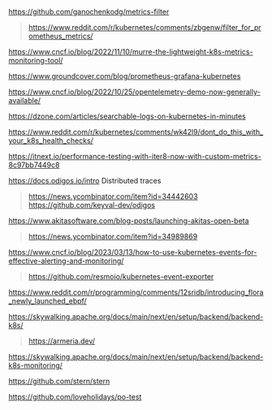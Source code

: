 https://github.com/ganochenkodg/metrics-filter
> https://www.reddit.com/r/kubernetes/comments/zbgenw/filter_for_prometheus_metrics/

https://www.cncf.io/blog/2022/11/10/murre-the-lightweight-k8s-metrics-monitoring-tool/

https://www.groundcover.com/blog/prometheus-grafana-kubernetes

https://www.cncf.io/blog/2022/10/25/opentelemetry-demo-now-generally-available/

https://dzone.com/articles/searchable-logs-on-kubernetes-in-minutes

https://www.reddit.com/r/kubernetes/comments/wk42l9/dont_do_this_with_your_k8s_health_checks/

https://itnext.io/performance-testing-with-iter8-now-with-custom-metrics-8c97bb7449c8

https://docs.odigos.io/intro Distributed traces
> https://news.ycombinator.com/item?id=34442603
> https://github.com/keyval-dev/odigos

https://www.akitasoftware.com/blog-posts/launching-akitas-open-beta
> https://news.ycombinator.com/item?id=34989869

https://www.cncf.io/blog/2023/03/13/how-to-use-kubernetes-events-for-effective-alerting-and-monitoring/
> https://github.com/resmoio/kubernetes-event-exporter

https://www.reddit.com/r/programming/comments/12sridb/introducing_flora_newly_launched_ebpf/

https://skywalking.apache.org/docs/main/next/en/setup/backend/backend-k8s/
> https://armeria.dev/

https://skywalking.apache.org/docs/main/next/en/setup/backend/backend-k8s-monitoring/

https://github.com/stern/stern

https://github.com/loveholidays/po-test



